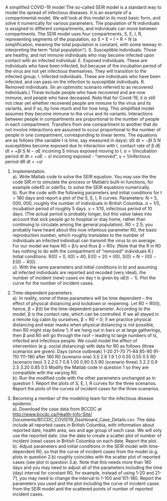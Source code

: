 A simplified COVID-19 model
The so-called SEIR model is a standard way to model the spread of infectious diseases. It is
an example of a compartmental model. We will look at this model in its most basic form, and
solve it numerically for various parameters.
The population of N individuals is assigned to different compartments, and individuals can
move between compartments. The SEIR model uses four compartments, S, E, I, R, representing segments of the population, so S + E + I + R = N (a simplification, meaning the total
population is constant, with some leeway in interpreting the term “total population”).
S. Susceptible individuals. Those are healthy, and not immune individuals who may become infected upon contact with an infected individual.
E. Exposed individuals. These are individuals who have been infected, but because of the
incubation period of the virus are not yet infectious themselves. They will transition to
the infected group;
I. Infected individuals. These are individuals who have been infected, and can pass on the
infection to susceptible individuals.
R. Removed individuals. (In an optimistic scenario referred to as recovered individuals.)
These include people who have recovered and are now immune, and people who have
deceased.
Note that for Covid-19, it is still not clear yet whether recovered people are immune to the
virus and its variants, and if so, by how much and for how long. This simplified model assumes
they become immune to the virus and its variants. Interactions between people in compartments are proportional to the number of people in each compartment. Transfers from one
compartment to another that do not involve interactions are assumed to occur proportional to
the number of people in one compartment, corresponding to linear terms. The equations are
as follows (the variable t is time, say measured in days):
dS
dt = −βI S
N
susceptibles become exposed due to interaction with I, contact rate of β
dE
dt = +βI S
N
− αE incoming S minus exposed moving to I, α = 1/incubation period
dI
dt = +αE − γI incoming exposed - “removed”, γ = 1/infectious period
dR
dt = +γI<br>

1. Implementation.<br>
a). Write Matlab code to solve the SEIR equation. You may use the the code SIR.m to simulate the process or Matlab’s built-in functions, for example ode45 or ode15s, to solve the
SEIR equations numerically.<br>
b). Run the code with the following parameters and initial conditions for t = 180 days and
report a plot of the S, E, I, R curves.
Parameters:
N = 5, 000, 000, roughly the number of individuals in British Columbia.
α = 1/5, incubation period of roughly 5 days.
γ = 1/10, infectious period of 10 days. (The actual period is probably longer, but this value
takes into account that sick people go to hospital or stay home, rather than continuing to circulate among the general population).
R0 = 2.5; you probably have heard about this now infamous parameter R0, the basic reproduction number, which roughly translates to the number of individuals an infected individual
can transmit the virus to on average. For our model we have R0 = β/γ and thus β = R0γ.
(Note that the R in R0 has nothing to do with the compartment of “removed” individuals R.)
Initial conditions:
R(0) = 0, I(0) = 40, E(0) = 20 × I(0), S(0) = N − I(0) − E(0) − R(0).<br>
c). With the same parameters and initial conditions in b) and assuming all infected individuals are reported and recoded (very ideal), the number of incident (new) cases on day t is given
by αE(t − 1). Plot the curve for the number of incident cases.<br>

2. Time-dependent parameters.<br>
a). In reality, some of these parameters will be time dependent – the effect of physical distancing and lockdown or reopening. Let R0 = R0(t), hence, β = β(t) be the time-dependent
parameter. According to the model, β is the contact rate, which can be controlled. If we all
stayed in a remote log cabin by ourselves, β = R0 = 0; if we practice physical distancing and
wear masks when physical distancing is not possible, then R0 might stay below 1; if we hang
out in bars or at large gatherings, then β and R0 will go through the roof – leading to large
numbers of Is, infected and infectious people.
We could model the effect of intervention (e.g. social distancing) with data for R0 as follows
(three scenarios are given):
Days (since outbreak) 1-20 21-70 71-84 85-90 91-110 111-180 after 180
R0 (scenario one) 3.5 2.6 1.9 1.0 0.55 0.55 0.5
R0 (scenario two) 3 2.2 0.7 0.8 1.00 0.90 0.5
R0 (scenario three) 3 2.2 0.9 2.5 3.20 0.85 0.5
Modify the Matlab code in question 1 so they are compatible with the varying R0.<br>
b). Run the modified code with the other parameters unchanged as in question 1. Report
the plots of S, E, I, R curves for the three scenarios. Report the plots of the curves of incident
cases for the three scenarios.<br>

3. Becoming a member of the modeling team for the infectious disease epidemic.<br>
a). Download the case data from BCCDC at http://www.bccdc.ca/Health-Info-Site/
Documents/BCCDC_COVID19_Dashboard_Case_Details.csv. The data include all reported
cases in British Columbia, with information about reported date, health area, sex and age
group of each case. We will only use the reported date. Use the data to create a scatter plot of
number of incident (new) cases in British Columbia on each date. Report the plot.<br>
b). Adjust parameters and initial conditions in the SEIR model with time-dependent R0, so
that the curve of incident cases from the model (e.g. plots in question 2.b) roughly coincides
with the scatter plot of reported cases (see plot in question 3.a). Note that this needs more
than 180 days and you may need to adjust all of the parameters including the time (day)
interval for constant R0, for example, instead of using 1-20 and 21-71, you may need to change
the interval to 1-100 and 101-180. Report the parameters you used and the plot including the
curve of incident cases from the SEIR model and the scattered points of number of reported
incident cases.
